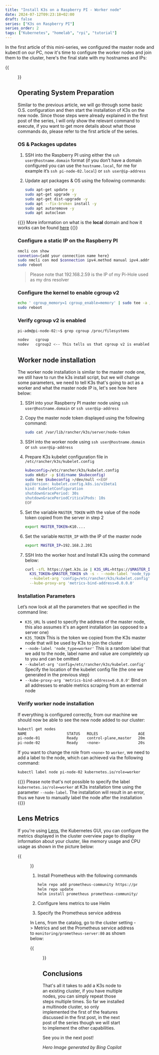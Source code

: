 ```yaml
---
title: "Install K3s on a Raspberry PI - Worker node"
date: 2024-07-12T09:23:18+02:00
draft: false
series: ["K3s on Raspberry PI"]
series_order: 2
tags: ["Kubernetes", "homelab", "rpi", "tutorial"]
---
```


In the first article of this mini-series, we configured the master node and kubectl on our PC, now it's time to configure the worker nodes and join them to the cluster, here's the final state with my hostnames and IPs:

{{<figure src="k3scluster.svg" alt="The K3s multinode cluster" caption="*The diagram of the K3s multinode cluster*" nozoom=true >}}

## Operating System Preparation

Similar to the previous article, we will go through some basic O.S. configuration and then start the installation of K3s on the new node. Since those steps were already explained in the first post of the series, I will only show the relevant command to execute, if you want to get more details about what those commands do, please refer to the first article of the series.

### OS & Packages updates

1. SSH into the Raspberry PI using either the `ssh user@hostname.domain` format (if you don’t have a domain configured you can use the `hostname.local`, for me for example it’s `ssh pi-node-02.local`) or `ssh user@ip-address`
1. Update apt packages & OS using the following commands:

    ```sh
    sudo apt-get update -y
    sudo apt-get upgrade -y
    sudo apt-get dist-upgrade -y
    sudo apt --fix-broken install -y
    sudo apt autoremove -y
    sudo apt autoclean
    ```

{{<alert icon="info-solid">}}
More information on what is the **local** domain and how it works can be found [here](https://en.wikipedia.org/wiki/.local)
{{</alert>}}

### Configure a static IP on the Raspberry PI
 
```sh
nmcli con show
connetion={add your connection name here}
sudo nmcli con mod $connection ipv4.method manual ipv4.addr 192.168.2.202/24 ipv4.gateway 192.168.2.254 ipv4.dns "192.168.2.59 1.1.1.1"
sudo reboot
```

>Please note that 192.168.2.59 is the IP of my Pi-Hole used as my dns resolver

### Configure the kernel to enable cgroup v2

```sh
echo ' cgroup_memory=1 cgroup_enable=memory' | sudo tee -a /boot/firmware/cmdline.txt 
sudo reboot
```

### Verify cgroup v2 is enabled

```sh
pi-adm@pi-node-02:~$ grep cgroup /proc/filesystems

nodev   cgroup
nodev   cgroup2 <-- This tells us that cgroup v2 is enabled
```

## Worker node installation

The worker node installation is similar to the master node one, we still have to run the k3s install script, but we will change some parameters, we need to tell K3s that's going to act as a worker and what the master node IP is, let's see how here below:

1. SSH into your Raspberry PI master node using `ssh user@hostname.domain` or `ssh user@ip-address`
1. Copy the master node token displayed using the following command:

    ```sh
    sudo cat /var/lib/rancher/k3s/server/node-token
    ```

1. SSH into the worker node using `ssh user@hostname.domain` or `ssh user@ip-address`
1. Prepare K3s kubelet configuration file in `/etc/rancher/k3s/kubelet.config`

    ```sh
    kubeconfig=/etc/rancher/k3s/kubelet.config
    sudo mkdir -p $(dirname $kubeconfig)
    sudo tee $kubeconfig >/dev/null <<EOF
    apiVersion: kubelet.config.k8s.io/v1beta1
    kind: KubeletConfiguration
    shutdownGracePeriod: 30s
    shutdownGracePeriodCriticalPods: 10s
    EOF
    ```

1. Set the variable `MASTER_TOKEN` with the value of the node token copied from the server in step 2

    ```sh
    export MASTER_TOKEN=K10....
    ```

1. Set the variable `MASTER_IP` with the IP of the master node

    ```sh
    export MASTER_IP=192.168.2.201
    ```

1. SSH Into the worker host and Install K3s using the command below:

    ```sh
    curl -sfL https://get.k3s.io | K3S_URL=https://$MASTER_IP:6443 \
      K3S_TOKEN=$MASTER_TOKEN sh -s - --node-label 'node_type=worker' \
      --kubelet-arg 'config=/etc/rancher/k3s/kubelet.config' \
      --kube-proxy-arg 'metrics-bind-address=0.0.0.0'
    ```

### Installation Parameters

Let’s now look at all the parameters that we specified in the command line:

- `K3S_URL` Is used to specify the address of the master node, this also assumes it's an agent installation (as opposed to a server one)
- `K3S_TOKEN` This is the token we copied from the K3s master node that will be used by K3s to join the cluster
- `--node-label 'node_type=worker'` This is a random label that we add to the node, label name and value are completely up to you and can be omitted
- `--kubelet-arg 'config=/etc/rancher/k3s/kubelet.config'` Specify the location of the kubelet config file (the one we generated in the previous step)
- `--kube-proxy-arg 'metrics-bind-address=0.0.0.0'` Bind on all addresses to enable metrics scraping from an external node

### Verify worker node installation

If everything is configured correctly, from our machine we should now be able to see the new node added to our cluster:

```sh
kubectl get nodes
NAME                  STATUS   ROLES                  AGE    VERSION
pi-node-01            Ready    control-plane,master   20m   v1.29.5+k3s1
pi-node-02            Ready    <none>                 20s   v1.29.5+k3s1
```

If you want to change the role from `<none>` to `worker`, we need to add a label to the node, which can achieved via the following command:

```sh
kubectl label node pi-node-02 kubernetes.io/role=worker
```

{{<alert>}}
Please note that's not possible to specify the label `kubernetes.io/role=worker` at K3s installation time using the parameter `--node-label`.
The installation will result in an error, thus we have to manually label the node after the installation
{{</alert>}}

## Lens Metrics

If you're using [Lens](https://k8slens.dev/), the Kubernetes GUI, you can configure the metrics displayed in the cluster overview page to display information about your cluster, like memory usage and CPU usage as shown in the picture below:

{{<figure src="lens.png" alt="Lens cluster metrics" caption="*The cluster metrics displayed by Lens*" nozoom=true >}}

1. Install Prometheus with the following commands

    ```sh
    helm repo add prometheus-community https://prometheus-community.github.io/helm-charts
    helm repo update
    helm install prometheus prometheus-community/prometheus --namespace monitoring --create-namespace
    ```

1. Configure lens metrics to use Helm
1. Specify the Prometheus service address

In Lens, from the catalog, go to the cluster setting -> Metrics and set the Prometheus service address to `monitoring/prometheus-server:80` as shown below:


{{<figure src="lens-metrics-config.png" alt="Lens cluster metrics configuration" caption="*The cluster metrics configuration in Lens*" nozoom=true >}}

## Conclusions

That's all it takes to add a K3s node to an existing cluster, if you have multiple nodes, you can simply repeat those steps multiple times.
So far we installed a multinode cluster, so only implemented the first of the features discussed in the first post, in the next post of the series though we will start to implement the other capabilities.

See you in the next post!

*Hero Image generated by Bing Copilot*